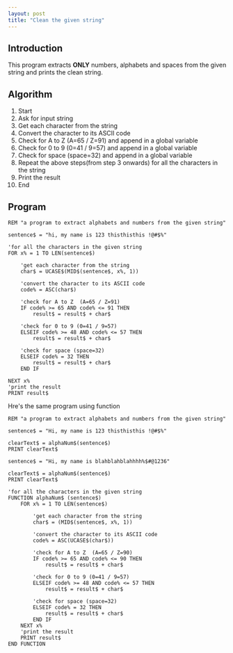 ```yaml
---
layout: post
title: "Clean the given string"
---
```


## Introduction
This program extracts **ONLY** numbers, alphabets and spaces from the given string and prints the clean string.

## Algorithm
1. Start
1. Ask for input string
1. Get each character from the string
1. Convert the character to its ASCII code
1. Check for A to Z (A=65 / Z=91) and append in a global variable
1. Check for 0 to 9 (0=41 / 9=57) and append in a global variable
1. Check for space (space=32) and append in a global variable
1. Repeat the above steps(from step 3 onwards) for all the characters in the string
1. Print the result
1. End

## Program 
```
REM "a program to extract alphabets and numbers from the given string"

sentence$ = "hi, my name is 123 thisthisthis !@#$%"

'for all the characters in the given string
FOR x% = 1 TO LEN(sentence$)

    'get each character from the string
    char$ = UCASE$(MID$(sentence$, x%, 1))

    'convert the character to its ASCII code
    code% = ASC(char$)

    'check for A to Z  (A=65 / Z=91)
    IF code% >= 65 AND code% <= 91 THEN
        result$ = result$ + char$

    'check for 0 to 9 (0=41 / 9=57)
    ELSEIF code% >= 48 AND code% <= 57 THEN
        result$ = result$ + char$

    'check for space (space=32)
    ELSEIF code% = 32 THEN
        result$ = result$ + char$
    END IF

NEXT x%
'print the result
PRINT result$
```

Hre's the same program using function

```
REM "a program to extract alphabets and numbers from the given string"

sentence$ = "Hi, my name is 123 thisthisthis !@#$%"

clearText$ = alphaNum$(sentence$)
PRINT clearText$

sentence$ = "Hi, my name is blahblahblahhhh%$#@1236"

clearText$ = alphaNum$(sentence$)
PRINT clearText$

'for all the characters in the given string
FUNCTION alphaNum$ (sentence$)
    FOR x% = 1 TO LEN(sentence$)

        'get each character from the string
        char$ = (MID$(sentence$, x%, 1))

        'convert the character to its ASCII code
        code% = ASC(UCASE$(char$))

        'check for A to Z  (A=65 / Z=90)
        IF code% >= 65 AND code% <= 90 THEN
            result$ = result$ + char$

        'check for 0 to 9 (0=41 / 9=57)
        ELSEIF code% >= 48 AND code% <= 57 THEN
            result$ = result$ + char$

        'check for space (space=32)
        ELSEIF code% = 32 THEN
            result$ = result$ + char$
        END IF
    NEXT x%
    'print the result
    PRINT result$
END FUNCTION
```
<!-- 
## Description

**MID$ :**

This function is used to extract characters from the given string. 

Example :


`MID$("apple", 2, 2)` returns *pp*

The following program returns two characters, *go* from the fourth position of the string "mango"
```
fruit$ = "mango"
MID$(fruit$, 4, 2) 
```

**LCASE$ :**

This function returns the string in lowercase.

Example :

`LCASE$("HELLOWORLD")` returns *helloworld*

(Similarly, `UCASE$` returns the string the uppercase)

[Reference: Our GitHub](https://github.com/avecnavadita/QBASIC)

**Function Procedure**

A Function procedure is a series of Visual Basic statements enclosed by the Function and End Function statements. The Function procedure performs a task and then returns control to the calling code. When it returns control, it also returns a value to the calling code. -->